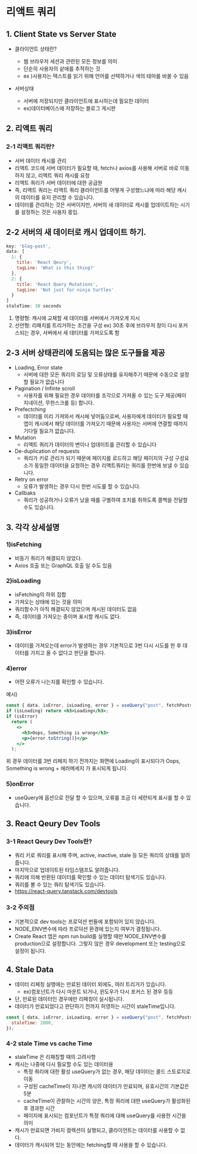 # 리액트 쿼리

## 1. Client State vs Server State

- 클라이언트 상태란?

  - 웹 브라우저 세션과 관련된 모든 정보를 의미
  - 단순히 사용자의 샅애를 추적하는 것
  - ex )사용자는 텍스트를 읽기 위해 언어를 선택하거나 색의 테마를 바꿀 수 있음

- 서버상태
  - 서버에 저장되지만 클라이언트에 표시하는데 필요한 데이터
  - ex)데이터베이스에 저장하는 블로그 게시판

## 2. 리액트 쿼리

### 2-1 리액트 쿼리란?

- 서버 데이터 캐시를 관리
- 리액트 코드에 서버 데이터가 필요할 때, fetch나 axios를 사용해 서버로 바로 이동하지 않고, 리액트 쿼리 캐시를 요청
- 리액트 쿼리가 서버 데이터에 대한 공급원
- 즉, 리액트 쿼리는 리액트 쿼리 클라이언트를 어떻게 구성했느냐에 따라 해당 캐시의 데이터를 유지 관리할 수 있습니다.
- 데이터를 관리하는 것은 서버이지만, 서버의 새 데이터로 캐시를 업데이트하는 시기를 설정하는 것은 사용자 몫임.

## 2-2 서버의 새 데이터로 캐시 업데이트 하기.

```js
key: 'blog-post',
data: [
  1: {
    title: 'React Qeury',
    tagLine: 'What is this thing?'
  },
  2: {
    title: 'React Query Mutations',
    tagLine: 'Not just for ninja turtles'
  }
]
staleTime: 30 seconds
```

1. 명령형: 캐시에 교체할 새 데이터를 서버에서 가져오게 지시
2. 선언형: 리패치를 트리거하는 조건을 구성
   ex) 30초 후에 브라우저 창이 다시 포커스되는 경우, 서버에서 새 데티터를 가져오도록 함

## 2-3 서버 상태관리에 도움되는 많은 도구들을 제공

- Loading, Error state
  - 서버에 대한 모든 쿼리의 로딩 및 오류상태를 유지해주기 때문에 수동으로 설정할 필요가 없습니다
- Pagination / Infinte scroll
  - 사용자를 위해 필요한 경우 데이터를 조각으로 가져올 수 있는 도구 제공(페이지네이션, 무한스크롤 등) 합니다.
- Prefectching
  - 데이터를 미리 가져와서 캐시에 넣어둠으로써, 사용자에게 데이터가 필요할 때 앱이 캐시에서 해당 데이터를 가져오기 때문에 사용자는 서버에 연결할 때까지 기다릴 필요가 없습니다.
- Mutation
  - 리액트 쿼리가 데이터의 변이나 업데이트를 관리할 수 있습니다
- De-duplication of requests
  - 쿼리가 키로 관리가 되기 때문에 페이지를 로드하고 해당 페이지의 구성 구성요소가 동일한 데이터을 요청하는 경우 리액트쿼리는 쿼리를 한번에 보낼 수 있습니다.
- Retry on error
  - 오류가 발생하는 경우 다시 한번 시도를 할 수 있습니다.
- Callbaks
  - 쿼리가 성공하거나 오류가 났을 때를 구별하여 조치를 취하도록 콜백을 전달할 수도 있습니다.

## 3. 각각 상세설명

### 1)isFetching

- 비동기 쿼리가 해결되지 않았다.
- Axios 호출 또는 GraphQL 호출 일 수도 있음

### 2)isLoading

- isFetching의 하위 집합
- 가져오는 상태에 있는 것을 의미
- 쿼리함수가 아직 해결되지 않았으며 캐시된 데이터도 없음
- 즉, 데이터를 가져오는 중이며 표시할 캐시도 없다.

### 3)isError

- 데이터를 가져오는데 error가 발생하는 경우 기본적으로 3번 다시 시도를 한 후 데이터를 가지고 올 수 없다고 판단을 합니다.

### 4)error

- 어떤 오류가 나는지를 확인할 수 있습니다.

예시)

```jsx
const { data, isError, isLoading, error } = useQuery("post", fetchPosts);
if (isLoading) return <h3>Loading</h3>;
if (isError)
  return (
    <>
      <h3>Oops, Something is wrong</h3>
      <p>{error.toString()}</p>
    </>
  );
```

위 경우 데이터를 3번 리페치 하기 전까지는 화면에 Loading이 표시되다가 Oops, Something is wrong + 에러메세지 가 표시되게 됩니다.

### 5)onError

- useQuery에 옵션으로 전달 할 수 있으며, 오류를 조금 더 세련되게 표시를 할 수 있습니다.

## 3. React Qeury Dev Tools

### 3-1 React Qeury Dev Tools란?

- 쿼리 키로 쿼리를 표시해 주며, active, inactive, stale 등 모든 쿼리의 상태를 알려줍니다.
- 마지막으로 업데이트된 타임스탬프도 알려줍니다.
- 쿼리에 의해 반환된 데이터를 확인할 수 있는 데이터 탐색기도 있습니다.
- 쿼리를 볼 수 있는 쿼리 탐색기도 있습니다.
- https://react-query.tanstack.com/devtools

### 3-2 주의점

- 기본적으로 dev tools는 프로덕션 번들에 포함되어 있지 않습니다.
- NODE_ENV변수에 따라 프로덕션 환경에 있는지 여부가 결정됩니다.
- Create React 엡은 npm run build를 실행할 때만 NODE_ENV변수를 production으로 설정합니다. 그렇지 않은 경우 development 또는 testing으로 설정이 됩니다.

## 4. Stale Data

- 데이터 리페칭 실행에는 만료된 데이터 외에도, 여러 트리거가 있습니다.
  - ex)컴포넌트가 다시 마운트 되거나, 윈도우가 다시 포커스 된 경우 등등
- 단, 만료된 데이터인 경우에만 리페칭이 실시됩니다.
- 데이터가 만료되었다고 판단하기 전까지 허영하는 시간이 staleTime입니다.

```js
const { data, isError, isLoading, error } = useQuery("post", fetchPosts, {
  staleTime: 2000,
});
```

### 4-2 stale Time vs cache Time

- staleTime 은 리패칭할 때의 고려사항
- 캐시는 나중에 다시 필요할 수도 있는 데이터용
  - 특정 쿼리에 대한 활성 useQuery가 없는 경우, 해당 데이터는 콜드 스토로지로 이동
  - 구성된 cacheTime이 지나면 캐시의 데이터가 만료되며, 유효시간의 기본값은 5분
  - cacheTime이 관찰하는 시간의 양은, 특정 쿼리에 대한 useQuery가 활성화된 후 경과한 시간
  - 페이지에 표시되는 컴포넌트가 특정 쿼리에 대해 useQuery를 사용한 시간을 의미
- 캐시가 만료되면 가비지 컬렉션이 실행되고, 클라이언트는 데이터를 사용할 수 없다.
- 데이터가 캐시되어 있는 동안에는 fetching할 때 사용을 할 수 있습니다.
